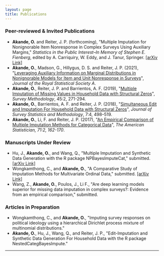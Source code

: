 ```yaml
---
layout: page
title: Publications
---
```


### Peer-reviewed & Invited Publications
- **Akande, O.** and Reiter, J. P. (forthcoming), "Multiple Imputation for Nonignorable Item Nonresponse in Complex Surveys Using Auxiliary Margins," _Statistics in the Public Interest–In Memory of Stephen E. Fienberg_, edited by A. Carriquiry, W. Eddy, and J. Tanur, Springer. [[arXiv Link]](https://arxiv.org/abs/2011.05482)
- **Akande, O.**, Madson, G., Hillygus, D. S. and Reiter, J. P. (2021), "[Leveraging Auxiliary Information on Marginal Distributions in Nonignorable Models for Item and Unit Nonresponse in Surveys](https://doi.org/10.1111/rssa.12635)", _Journal of the Royal Statistical Society A_.
- **Akande, O.**, Reiter, J. P. and Barrientos, A. F. (2019), "[Multiple Imputation of Missing Values in Household Data with Structural Zeros](https://www150.statcan.gc.ca/n1/pub/12-001-x/2019002/article/00005-eng.htm)", _Survey Methodology_, 45:2, 271-294.
- **Akande, O.**, Barrientos, A. F. and Reiter, J. P. (2018), "[Simultaneous Edit and Imputation For Household Data with Structural Zeros](https://dx.doi.org/10.1093/jssam/smy022)", _Journal of Survey Statistics and Methodology_, 7:4, 498–519.
- **Akande, O.**, Li, F. and Reiter, J. P. (2017), "[An Empirical Comparison of Multiple Imputation Methods for Categorical Data](http://amstat.tandfonline.com/eprint/64x4hfgkSgQPXwGrBSRV/full)", _The American Statistician, 71:2, 162-170_.

### Manuscripts Under Review
- Hu, J., **Akande, O.**, and Wang, Q., "Multiple Imputation and Synthetic Data Generation with the R package NPBayesImputeCat," submitted. [[arXiv Link]](https://arxiv.org/abs/2007.06101)
- Wongkamthong, C., and **Akande, O.**, "A Comparative Study of Imputation Methods for Multivariate Ordinal Data," submitted. [[arXiv Link]](https://arxiv.org/abs/2010.10471)
- Wang, Z., **Akande, O.**, Poulos, J., Li F., "Are deep learning models superior for missing data imputation in complex surveys?: Evidence from an empirical comparison," submitted.

### Articles in Preparation
- Wongkamthong, C., and **Akande, O.**, "Imputing survey responses on political ideology using a hierarchical Dirichlet process mixture of multinomial distributions."
- **Akande, O.**, Hu, J., Wang, Q., and Reiter, J. P., "Edit-Imputation and Synthetic Data Generation For Household Data with the R package NestedCategBayesImpute."

-------------------------

